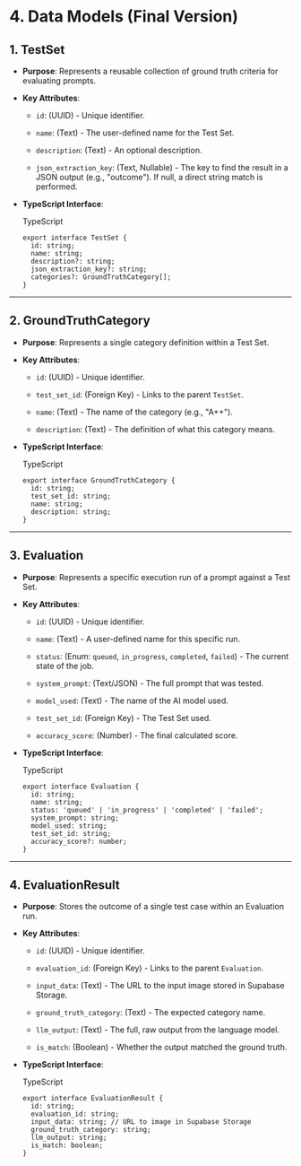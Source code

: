 # 4. Data Models (Final Version)

## 1. TestSet

- **Purpose**: Represents a reusable collection of ground truth criteria for evaluating prompts.
    
- **Key Attributes**:
    
    - `id`: (UUID) - Unique identifier.
        
    - `name`: (Text) - The user-defined name for the Test Set.
        
    - `description`: (Text) - An optional description.
        
    - `json_extraction_key`: (Text, Nullable) - The key to find the result in a JSON output (e.g., "outcome"). If null, a direct string match is performed.
        
- **TypeScript Interface**:
    
    TypeScript
    
    ```
    export interface TestSet {
      id: string;
      name: string;
      description?: string;
      json_extraction_key?: string;
      categories?: GroundTruthCategory[];
    }
    ```
    

---

## 2. GroundTruthCategory

- **Purpose**: Represents a single category definition within a Test Set.
    
- **Key Attributes**:
    
    - `id`: (UUID) - Unique identifier.
        
    - `test_set_id`: (Foreign Key) - Links to the parent `TestSet`.
        
    - `name`: (Text) - The name of the category (e.g., "A++").
        
    - `description`: (Text) - The definition of what this category means.
        
- **TypeScript Interface**:
    
    TypeScript
    
    ```
    export interface GroundTruthCategory {
      id: string;
      test_set_id: string;
      name: string;
      description: string;
    }
    ```
    

---

## 3. Evaluation

- **Purpose**: Represents a specific execution run of a prompt against a Test Set.
    
- **Key Attributes**:
    
    - `id`: (UUID) - Unique identifier.
        
    - `name`: (Text) - A user-defined name for this specific run.
        
    - `status`: (Enum: `queued`, `in_progress`, `completed`, `failed`) - The current state of the job.
        
    - `system_prompt`: (Text/JSON) - The full prompt that was tested.
        
    - `model_used`: (Text) - The name of the AI model used.
        
    - `test_set_id`: (Foreign Key) - The Test Set used.
        
    - `accuracy_score`: (Number) - The final calculated score.
        
- **TypeScript Interface**:
    
    TypeScript
    
    ```
    export interface Evaluation {
      id: string;
      name: string;
      status: 'queued' | 'in_progress' | 'completed' | 'failed';
      system_prompt: string;
      model_used: string;
      test_set_id: string;
      accuracy_score?: number;
    }
    ```
    

---

## 4. EvaluationResult

- **Purpose**: Stores the outcome of a single test case within an Evaluation run.
    
- **Key Attributes**:
    
    - `id`: (UUID) - Unique identifier.
        
    - `evaluation_id`: (Foreign Key) - Links to the parent `Evaluation`.
        
    - `input_data`: (Text) - The URL to the input image stored in Supabase Storage.
        
    - `ground_truth_category`: (Text) - The expected category name.
        
    - `llm_output`: (Text) - The full, raw output from the language model.
        
    - `is_match`: (Boolean) - Whether the output matched the ground truth.
        
- **TypeScript Interface**:
    
    TypeScript
    
    ```
    export interface EvaluationResult {
      id: string;
      evaluation_id: string;
      input_data: string; // URL to image in Supabase Storage
      ground_truth_category: string;
      llm_output: string;
      is_match: boolean;
    }
    ```